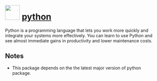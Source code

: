 # <img src="https://cdn.jsdelivr.net/gh/luzkenin/chocolatey-coreteampackages@edba4a5849ff756e767cba86641bea97ff5721fe/icons/python.svg" width="48" height="48"/> [python](https://chocolatey.org/packages/python)


Python is a programming language that lets you work more quickly and integrate your systems more effectively. You can learn to use Python and see almost immediate gains in productivity and lower maintenance costs.

## Notes

- This package depends on the the latest major version of python package.


